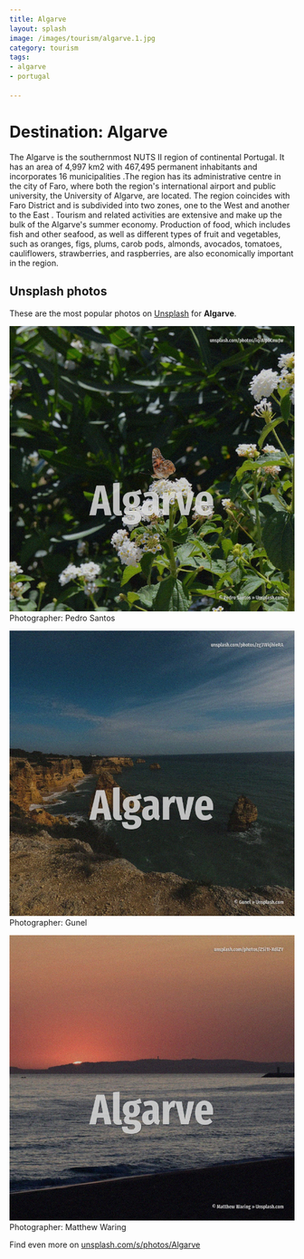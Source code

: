 ```yaml
---
title: Algarve
layout: splash
image: /images/tourism/algarve.1.jpg
category: tourism
tags:
- algarve
- portugal

---
```

# Destination: Algarve

The Algarve  is the southernmost NUTS II region of continental Portugal.
It has an area of 4,997 km2  with 467,495 permanent inhabitants and incorporates 16 municipalities 
.The region has its administrative centre in the city of Faro, where both the region's 
international airport  and public university, the University of Algarve, are located.
The region coincides with Faro District and is subdivided into two zones, one to the West  and 
another to the East .
Tourism and related activities are extensive and make up the bulk of the Algarve's summer economy.
Production of food, which includes fish and other seafood, as well as different types of fruit and 
vegetables, such as oranges, figs, plums, carob pods, almonds, avocados, tomatoes, cauliflowers, 
strawberries, and raspberries, are also economically important in the region.

 
## Unsplash photos
These are the most popular photos on [Unsplash](https://unsplash.com) for **Algarve**.
 
![Algarve](/images/tourism/algarve.1.jpg)
Photographer:  Pedro Santos
 
![Algarve](/images/tourism/algarve.2.jpg)
Photographer:  Gunel
 
![Algarve](/images/tourism/algarve.3.jpg)
Photographer:  Matthew Waring
 
Find even more on [unsplash.com/s/photos/Algarve](https://unsplash.com/s/photos/Algarve)
 
